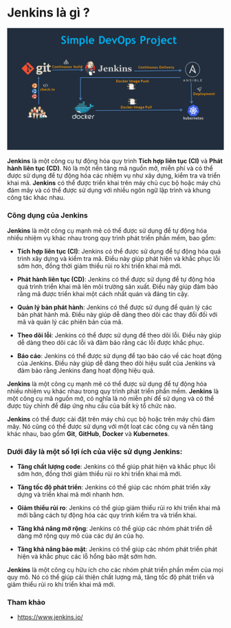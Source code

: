 # Jenkins là gì ?

![img](../Image/Jenkins-Devops.png)

**Jenkins** là một công cụ tự động hóa quy trình **Tích hợp liên tục (CI)** và **Phát hành liên tục (CD)**. Nó là một nền tảng mã nguồn mở, miễn phí và có thể được sử dụng để tự động hóa các nhiệm vụ như xây dựng, kiểm tra và triển khai mã. **Jenkins** có thể được triển khai trên máy chủ cục bộ hoặc máy chủ đám mây và có thể được sử dụng với nhiều ngôn ngữ lập trình và khung công tác khác nhau.

### Công dụng của Jenkins

**Jenkins** là một công cụ mạnh mẽ có thể được sử dụng để tự động hóa nhiều nhiệm vụ khác nhau trong quy trình phát triển phần mềm, bao gồm:

- **Tích hợp liên tục (CI)**: Jenkins có thể được sử dụng để tự động hóa quá trình xây dựng và kiểm tra mã. Điều này giúp phát hiện và khắc phục lỗi sớm hơn, đồng thời giảm thiểu rủi ro khi triển khai mã mới.

- **Phát hành liên tục (CD)**: Jenkins có thể được sử dụng để tự động hóa quá trình triển khai mã lên môi trường sản xuất. Điều này giúp đảm bảo rằng mã được triển khai một cách nhất quán và đáng tin cậy.

- **Quản lý bản phát hành**: Jenkins có thể được sử dụng để quản lý các bản phát hành mã. Điều này giúp dễ dàng theo dõi các thay đổi đối với mã và quản lý các phiên bản của mã.

- **Theo dõi lỗi**: Jenkins có thể được sử dụng để theo dõi lỗi. Điều này giúp dễ dàng theo dõi các lỗi và đảm bảo rằng các lỗi được khắc phục.

- **Báo cáo**: Jenkins có thể được sử dụng để tạo báo cáo về các hoạt động của Jenkins. Điều này giúp dễ dàng theo dõi hiệu suất của Jenkins và đảm bảo rằng Jenkins đang hoạt động hiệu quả.

**Jenkins** là một công cụ mạnh mẽ có thể được sử dụng để tự động hóa nhiều nhiệm vụ khác nhau trong quy trình phát triển phần mềm. **Jenkins** là một công cụ mã nguồn mở, có nghĩa là nó miễn phí để sử dụng và có thể được tùy chỉnh để đáp ứng nhu cầu của bất kỳ tổ chức nào.

**Jenkins** có thể được cài đặt trên máy chủ cục bộ hoặc trên máy chủ đám mây. Nó cũng có thể được sử dụng với một loạt các công cụ và nền tảng khác nhau, bao gồm **Git**, **GitHub**, **Docker** và **Kubernetes**.

### Dưới đây là một số lợi ích của việc sử dụng Jenkins:

- **Tăng chất lượng code**: Jenkins có thể giúp phát hiện và khắc phục lỗi sớm hơn, đồng thời giảm thiểu rủi ro khi triển khai mã mới.

- **Tăng tốc độ phát triển**: Jenkins có thể giúp các nhóm phát triển xây dựng và triển khai mã mới nhanh hơn.

- **Giảm thiểu rủi ro**: Jenkins có thể giúp giảm thiểu rủi ro khi triển khai mã mới bằng cách tự động hóa các quy trình kiểm tra và triển khai.

- **Tăng khả năng mở rộng**: Jenkins có thể giúp các nhóm phát triển dễ dàng mở rộng quy mô của các dự án của họ.

- **Tăng khả năng bảo mật**: Jenkins có thể giúp các nhóm phát triển phát hiện và khắc phục các lỗ hổng bảo mật sớm hơn.

**Jenkins** là một công cụ hữu ích cho các nhóm phát triển phần mềm của mọi quy mô. Nó có thể giúp cải thiện chất lượng mã, tăng tốc độ phát triển và giảm thiểu rủi ro khi triển khai mã mới.

### Tham khảo

- https://www.jenkins.io/